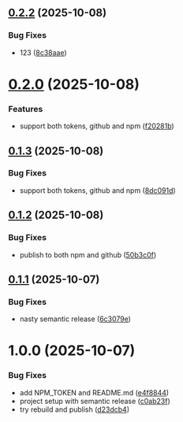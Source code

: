 ## [0.2.2](https://github.com/wowjob/wowjob-css/compare/v0.2.1...v0.2.2) (2025-10-08)


### Bug Fixes

* 123 ([8c38aae](https://github.com/wowjob/wowjob-css/commit/8c38aae3d6a8495ced557ce7a72c23b2940e1baa))

# [0.2.0](https://github.com/wowjob/wowjob-css/compare/v0.1.3...v0.2.0) (2025-10-08)


### Features

* support both tokens, github and npm ([f20281b](https://github.com/wowjob/wowjob-css/commit/f20281b72a57a4d708f85bf65d824b444edba3ec))

## [0.1.3](https://github.com/wowjob/wowjob-css/compare/v0.1.2...v0.1.3) (2025-10-08)


### Bug Fixes

* support both tokens, github and npm ([8dc091d](https://github.com/wowjob/wowjob-css/commit/8dc091d9c9713b8d46f40051cb333d81ff06adac))

## [0.1.2](https://github.com/wowjob/wowjob-css/compare/v0.1.1...v0.1.2) (2025-10-08)


### Bug Fixes

* publish to both npm and github ([50b3c0f](https://github.com/wowjob/wowjob-css/commit/50b3c0f52b0619daffdd318d4a2542802a6049de))

## [0.1.1](https://github.com/wowjob/wowjob-css/compare/v0.1.0...v0.1.1) (2025-10-07)


### Bug Fixes

* nasty semantic release ([6c3079e](https://github.com/wowjob/wowjob-css/commit/6c3079ea6bdfe8302a1a74ef7fa325efa6c74563))

# 1.0.0 (2025-10-07)


### Bug Fixes

* add NPM_TOKEN and README.md ([e4f8844](https://github.com/wowjob/wowjob-css/commit/e4f8844207502551509ac09287e734ea24fc51fe))
* project setup with semantic release ([c0ab23f](https://github.com/wowjob/wowjob-css/commit/c0ab23f48b46a318c14e2434c168260fc99a23cd))
* try rebuild and publish ([d23dcb4](https://github.com/wowjob/wowjob-css/commit/d23dcb4c37f0ea3ec2c3847b607a8974cf870ddf))
